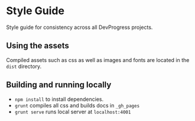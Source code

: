 # Style Guide

Style guide for consistency across all DevProgress projects.

## Using the assets ##
Compiled assets such as css as well as images and fonts are located in the `dist` directory.

## Building and running locally ##

- `npm install` to install dependencies.
- `grunt` compiles all css and builds docs in `_gh_pages`
- `grunt serve` runs local server at  `localhost:4001`
